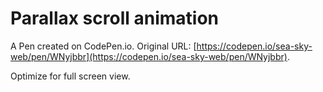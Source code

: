 # Parallax scroll animation

A Pen created on CodePen.io. Original URL: [https://codepen.io/sea-sky-web/pen/WNyjbbr](https://codepen.io/sea-sky-web/pen/WNyjbbr).

Optimize for full screen view.